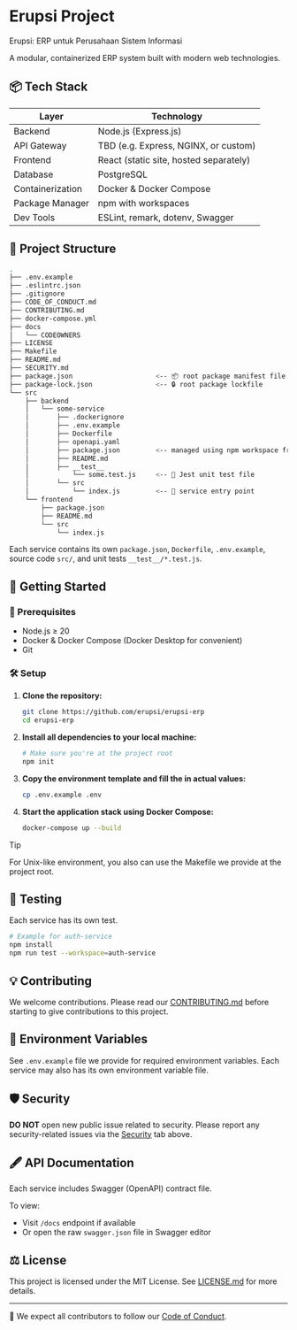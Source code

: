 # Erupsi Project

Erupsi: ERP untuk Perusahaan Sistem Informasi

A modular, containerized ERP system built with modern web technologies.

## 📦 Tech Stack

| Layer        | Technology         |
|--------------|--------------------|
| Backend      | Node.js (Express.js) |
| API Gateway  | TBD (e.g. Express, NGINX, or custom) |
| Frontend     | React (static site, hosted separately) |
| Database     | PostgreSQL         |
| Containerization | Docker & Docker Compose |
| Package Manager | npm with workspaces |
| Dev Tools    | ESLint, remark, dotenv, Swagger |

## 📁 Project Structure
```bash
.
├── .env.example
├── .eslintrc.json
├── .gitignore
├── CODE_OF_CONDUCT.md
├── CONTRIBUTING.md
├── docker-compose.yml
├── docs
│   └── CODEOWNERS
├── LICENSE
├── Makefile
├── README.md
├── SECURITY.md
├── package.json                     <-- 📦 root package manifest file
├── package-lock.json                <-- 🔒 root package lockfile
└── src
    ├── backend
    │   └── some-service
    │       ├── .dockerignore
    │       ├── .env.example
    │       ├── Dockerfile
    │       ├── openapi.yaml
    │       ├── package.json         <-- managed using npm workspace from project root
    │       ├── README.md
    │       ├── __test__
    │           └── some.test.js     <-- 🧪 Jest unit test file
    │       └── src
    │           └── index.js         <-- 🚪 service entry point
    └── frontend
        ├── package.json
        ├── README.md
        └── src
            └── index.js
```

Each service contains its own `package.json`, `Dockerfile`, `.env.example`, source code `src/`, and unit tests `__test__/*.test.js`.

## 🚀 Getting Started

### 🔧 Prerequisites

- Node.js ≥ 20
- Docker & Docker Compose (Docker Desktop for convenient)
- Git

### 🛠️ Setup

1. **Clone the repository:**

    ```bash
    git clone https://github.com/erupsi/erupsi-erp
    cd erupsi-erp
    ```

2. **Install all dependencies to your local machine:**

    ```bash
    # Make sure you're at the project root
    npm init
    ```

3. **Copy the environment template and fill the in actual values:**
  
    ```bash
    cp .env.example .env
    ```

4. **Start the application stack using Docker Compose:**

   ```bash
   docker-compose up --build
   ```

> [!TIP]
> For Unix-like environment, you also can use the Makefile we provide at the project root.

## 🧪 Testing

Each service has its own test.
```bash
# Example for auth-service
npm install
npm run test --workspace=auth-service
```

## 💡 Contributing

We welcome contributions. Please read our [CONTRIBUTING.md](CONTRIBUTING.md) before starting to give contributions to this project.

## 📜 Environment Variables

See `.env.example` file we provide for required environment variables. Each service may also has its own environment variable file.

## 🛡️ Security

**DO NOT** open new public issue related to security. Please report any security-related issues via the [Security](https://github.com/erupsi/erupsi-erp/security) tab above.

## 🖋️ API Documentation

Each service includes Swagger (OpenAPI) contract file.

To view:
- Visit `/docs` endpoint if available
- Or open the raw `swagger.json` file in Swagger editor

## ⚖️ License

This project is licensed under the MIT License. See [LICENSE.md](LICENSE.md) for more details.

---

🤝 We expect all contributors to follow our [Code of Conduct](CODE_OF_CONDUCT.md).
